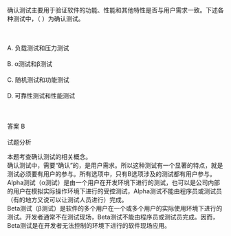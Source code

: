<div class="detail lh2"><p>
确认测试主要用于验证软件的功能、性能和其他特性是否与用户需求一致。下述各种测试中，（  ）为确认测试。</p><br/><br/>A. 负载测试和压力测试<br/><br/>B. α测试和β测试<br/><br/>C. 随机测试和功能测试<br/><br/>D. 可靠性测试和性能测试<br/><br/><br/><br/>答案 B<br/><br/>试题分析<br/><p></p><p>
本题考查确认测试的相关概念。<br/>
确认测试中，需要“确认”的，是用户需求。所以这种测试有一个显著的特点，就是测试必须要有用户的参与。所有选项中，只有B选项涉及的测试都有用户参与。<br/>
Alpha测试（α测试）是由一个用户在开发环境下进行的测试，也可以是公司内部的用户在模拟实际操作环境下进行的受控测试，Alpha测试不能由程序员或测试员（有的地方又说可以让测试人员进行）完成。<br/>
Beta测试（β测试）是软件的多个用户在一个或多个用户的实际使用环境下进行的测试。开发者通常不在测试现场，Beta测试不能由程序员或测试员完成。因而，Beta测试是在开发者无法控制的环境下进行的软件现场应用。</p>
<p>
<o:p></o:p></p></div>